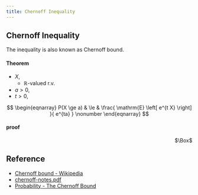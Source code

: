 ```yaml
---
title: Chernoff Inequality
---
```


## Chernoff Inequality
The inequality is also known as Chernoff bound.


#### Theorem
* $X$,
    * $\mathbb{R}$-valued r.v.
* $a > 0$,
* $t > 0$,

$$
\begin{eqnarray}
    P(X \ge a)
    & \le &
        \frac{
            \mathrm{E}
            \left[
                e^{t X}
            \right]
        }{
            e^{ta}
        }
    \nonumber
\end{eqnarray}
$$

#### proof

<div class="QED" style="text-align: right">$\Box$</div>

## Reference
* [Chernoff bound \- Wikipedia](https://en.wikipedia.org/wiki/Chernoff_bound)
* [chernoff\-notes\.pdf](http://math.mit.edu/~goemans/18310S15/chernoff-notes.pdf)
* [Probability \- The Chernoff Bound](https://crypto.stanford.edu/~blynn/pr/chernoff.html)
